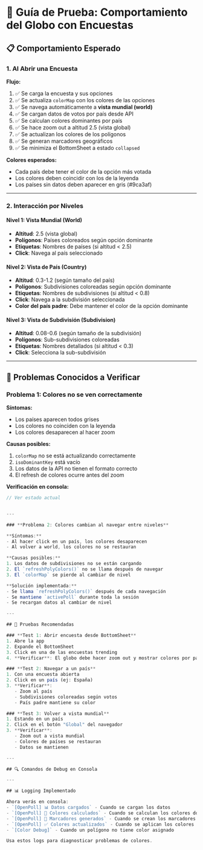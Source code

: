 # 🧪 Guía de Prueba: Comportamiento del Globo con Encuestas

## 📋 Comportamiento Esperado

### **1. Al Abrir una Encuesta**

**Flujo:**
1. ✅ Se carga la encuesta y sus opciones
2. ✅ Se actualiza `colorMap` con los colores de las opciones
3. ✅ Se navega automáticamente a **vista mundial (world)**
4. ✅ Se cargan datos de votos por país desde API
5. ✅ Se calculan colores dominantes por país
6. ✅ Se hace zoom out a altitud 2.5 (vista global)
7. ✅ Se actualizan los colores de los polígonos
8. ✅ Se generan marcadores geográficos
9. ✅ Se minimiza el BottomSheet a estado `collapsed`

**Colores esperados:**
- Cada país debe tener el color de la opción más votada
- Los colores deben coincidir con los de la leyenda
- Los países sin datos deben aparecer en gris (#9ca3af)

---

### **2. Interacción por Niveles**

#### **Nivel 1: Vista Mundial (World)**
- **Altitud**: 2.5 (vista global)
- **Polígonos**: Países coloreados según opción dominante
- **Etiquetas**: Nombres de países (si altitud < 2.5)
- **Click**: Navega al país seleccionado

#### **Nivel 2: Vista de País (Country)**
- **Altitud**: 0.3-1.2 (según tamaño del país)
- **Polígonos**: Subdivisiones coloreadas según opción dominante
- **Etiquetas**: Nombres de subdivisiones (si altitud < 0.8)
- **Click**: Navega a la subdivisión seleccionada
- **Color del país padre**: Debe mantener el color de la opción dominante

#### **Nivel 3: Vista de Subdivisión (Subdivision)**
- **Altitud**: 0.08-0.6 (según tamaño de la subdivisión)
- **Polígonos**: Sub-subdivisiones coloreadas
- **Etiquetas**: Nombres detallados (si altitud < 0.3)
- **Click**: Selecciona la sub-subdivisión

---

## 🐛 Problemas Conocidos a Verificar

### **Problema 1: Colores no se ven correctamente**

**Síntomas:**
- Los países aparecen todos grises
- Los colores no coinciden con la leyenda
- Los colores desaparecen al hacer zoom

**Causas posibles:**
1. `colorMap` no se está actualizando correctamente
2. `isoDominantKey` está vacío
3. Los datos de la API no tienen el formato correcto
4. El refresh de colores ocurre antes del zoom

**Verificación en consola:**
```javascript
// Ver estado actual


---

### **Problema 2: Colores cambian al navegar entre niveles**

**Síntomas:**
- Al hacer click en un país, los colores desaparecen
- Al volver a world, los colores no se restauran

**Causas posibles:**
1. Los datos de subdivisiones no se están cargando
2. El `refreshPolyColors()` no se llama después de navegar
3. El `colorMap` se pierde al cambiar de nivel

**Solución implementada:**
- Se llama `refreshPolyColors()` después de cada navegación
- Se mantiene `activePoll` durante toda la sesión
- Se recargan datos al cambiar de nivel

---

## 🧪 Pruebas Recomendadas

### **Test 1: Abrir encuesta desde BottomSheet**
1. Abre la app
2. Expande el BottomSheet
3. Click en una de las encuestas trending
4. **Verificar**: El globo debe hacer zoom out y mostrar colores por país

### **Test 2: Navegar a un país**
1. Con una encuesta abierta
2. Click en un país (ej: España)
3. **Verificar**: 
   - Zoom al país
   - Subdivisiones coloreadas según votos
   - País padre mantiene su color

### **Test 3: Volver a vista mundial**
1. Estando en un país
2. Click en el botón "Global" del navegador
3. **Verificar**: 
   - Zoom out a vista mundial
   - Colores de países se restauran
   - Datos se mantienen

---

## 🔍 Comandos de Debug en Consola

---

## 📊 Logging Implementado

Ahora verás en consola:
- `[OpenPoll] 📊 Datos cargados` - Cuando se cargan los datos
- `[OpenPoll] 🎨 Colores calculados` - Cuando se calculan los colores dominantes
- `[OpenPoll] 📍 Marcadores generados` - Cuando se crean los marcadores
- `[OpenPoll] ✅ Colores actualizados` - Cuando se aplican los colores
- `[Color Debug]` - Cuando un polígono no tiene color asignado

Usa estos logs para diagnosticar problemas de colores.
